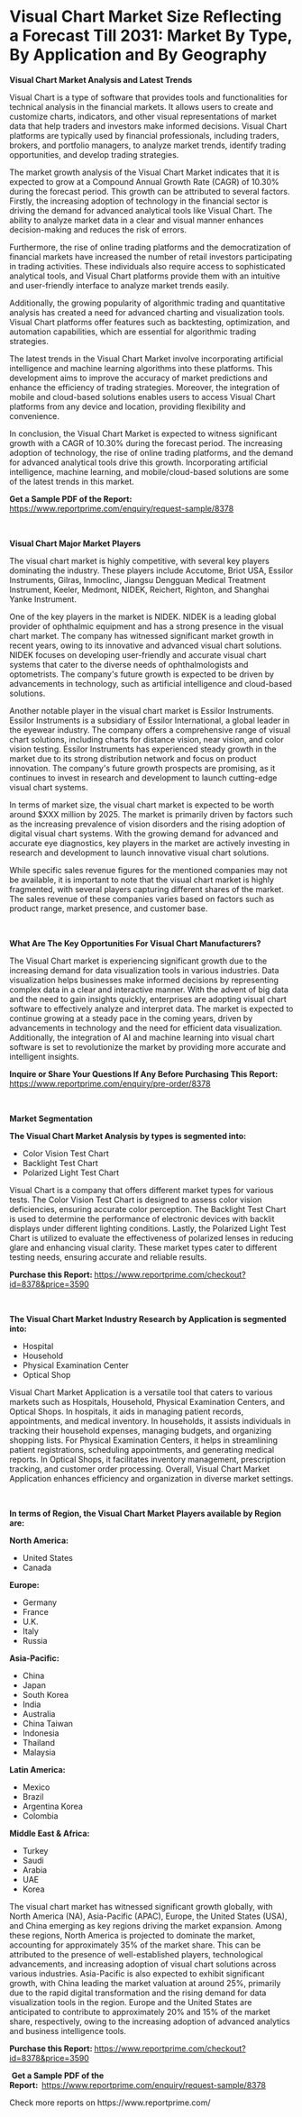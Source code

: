 <p><h1>Visual Chart Market Size Reflecting a Forecast Till 2031: Market By Type, By Application and By Geography</h1></p><p><strong>Visual Chart Market Analysis and Latest Trends</strong></p>
<p><p>Visual Chart is a type of software that provides tools and functionalities for technical analysis in the financial markets. It allows users to create and customize charts, indicators, and other visual representations of market data that help traders and investors make informed decisions. Visual Chart platforms are typically used by financial professionals, including traders, brokers, and portfolio managers, to analyze market trends, identify trading opportunities, and develop trading strategies.</p><p>The market growth analysis of the Visual Chart Market indicates that it is expected to grow at a Compound Annual Growth Rate (CAGR) of 10.30% during the forecast period. This growth can be attributed to several factors. Firstly, the increasing adoption of technology in the financial sector is driving the demand for advanced analytical tools like Visual Chart. The ability to analyze market data in a clear and visual manner enhances decision-making and reduces the risk of errors.</p><p>Furthermore, the rise of online trading platforms and the democratization of financial markets have increased the number of retail investors participating in trading activities. These individuals also require access to sophisticated analytical tools, and Visual Chart platforms provide them with an intuitive and user-friendly interface to analyze market trends easily.</p><p>Additionally, the growing popularity of algorithmic trading and quantitative analysis has created a need for advanced charting and visualization tools. Visual Chart platforms offer features such as backtesting, optimization, and automation capabilities, which are essential for algorithmic trading strategies.</p><p>The latest trends in the Visual Chart Market involve incorporating artificial intelligence and machine learning algorithms into these platforms. This development aims to improve the accuracy of market predictions and enhance the efficiency of trading strategies. Moreover, the integration of mobile and cloud-based solutions enables users to access Visual Chart platforms from any device and location, providing flexibility and convenience.</p><p>In conclusion, the Visual Chart Market is expected to witness significant growth with a CAGR of 10.30% during the forecast period. The increasing adoption of technology, the rise of online trading platforms, and the demand for advanced analytical tools drive this growth. Incorporating artificial intelligence, machine learning, and mobile/cloud-based solutions are some of the latest trends in this market.</p></p>
<p><strong>Get a Sample PDF of the Report:&nbsp;</strong> <a href="https://www.reportprime.com/enquiry/request-sample/8378">https://www.reportprime.com/enquiry/request-sample/8378</a></p>
<p>&nbsp;</p>
<p><strong>Visual Chart Major Market Players</strong></p>
<p><p>The visual chart market is highly competitive, with several key players dominating the industry. These players include Accutome, Briot USA, Essilor Instruments, Gilras, Inmoclinc, Jiangsu Dengguan Medical Treatment Instrument, Keeler, Medmont, NIDEK, Reichert, Righton, and Shanghai Yanke Instrument. </p><p>One of the key players in the market is NIDEK. NIDEK is a leading global provider of ophthalmic equipment and has a strong presence in the visual chart market. The company has witnessed significant market growth in recent years, owing to its innovative and advanced visual chart solutions. NIDEK focuses on developing user-friendly and accurate visual chart systems that cater to the diverse needs of ophthalmologists and optometrists. The company's future growth is expected to be driven by advancements in technology, such as artificial intelligence and cloud-based solutions.</p><p>Another notable player in the visual chart market is Essilor Instruments. Essilor Instruments is a subsidiary of Essilor International, a global leader in the eyewear industry. The company offers a comprehensive range of visual chart solutions, including charts for distance vision, near vision, and color vision testing. Essilor Instruments has experienced steady growth in the market due to its strong distribution network and focus on product innovation. The company's future growth prospects are promising, as it continues to invest in research and development to launch cutting-edge visual chart systems.</p><p>In terms of market size, the visual chart market is expected to be worth around $XXX million by 2025. The market is primarily driven by factors such as the increasing prevalence of vision disorders and the rising adoption of digital visual chart systems. With the growing demand for advanced and accurate eye diagnostics, key players in the market are actively investing in research and development to launch innovative visual chart solutions.</p><p>While specific sales revenue figures for the mentioned companies may not be available, it is important to note that the visual chart market is highly fragmented, with several players capturing different shares of the market. The sales revenue of these companies varies based on factors such as product range, market presence, and customer base.</p></p>
<p>&nbsp;</p>
<p><strong>What Are The Key Opportunities For Visual Chart Manufacturers?</strong></p>
<p><p>The Visual Chart market is experiencing significant growth due to the increasing demand for data visualization tools in various industries. Data visualization helps businesses make informed decisions by representing complex data in a clear and interactive manner. With the advent of big data and the need to gain insights quickly, enterprises are adopting visual chart software to effectively analyze and interpret data. The market is expected to continue growing at a steady pace in the coming years, driven by advancements in technology and the need for efficient data visualization. Additionally, the integration of AI and machine learning into visual chart software is set to revolutionize the market by providing more accurate and intelligent insights.</p></p>
<p><strong>Inquire or Share Your Questions If Any Before Purchasing This Report:</strong> <a href="https://www.reportprime.com/enquiry/pre-order/8378">https://www.reportprime.com/enquiry/pre-order/8378</a></p>
<p>&nbsp;</p>
<p><strong>Market Segmentation</strong></p>
<p><strong>The Visual Chart Market Analysis by types is segmented into:</strong></p>
<p><ul><li>Color Vision Test Chart</li><li>Backlight Test Chart</li><li>Polarized Light Test Chart</li></ul></p>
<p><p>Visual Chart is a company that offers different market types for various tests. The Color Vision Test Chart is designed to assess color vision deficiencies, ensuring accurate color perception. The Backlight Test Chart is used to determine the performance of electronic devices with backlit displays under different lighting conditions. Lastly, the Polarized Light Test Chart is utilized to evaluate the effectiveness of polarized lenses in reducing glare and enhancing visual clarity. These market types cater to different testing needs, ensuring accurate and reliable results.</p></p>
<p><strong>Purchase this Report:&nbsp;</strong><a href="https://www.reportprime.com/checkout?id=8378&price=3590">https://www.reportprime.com/checkout?id=8378&price=3590</a></p>
<p>&nbsp;</p>
<p><strong>The Visual Chart Market Industry Research by Application is segmented into:</strong></p>
<p><ul><li>Hospital</li><li>Household</li><li>Physical Examination Center</li><li>Optical Shop</li></ul></p>
<p><p>Visual Chart Market Application is a versatile tool that caters to various markets such as Hospitals, Household, Physical Examination Centers, and Optical Shops. In hospitals, it aids in managing patient records, appointments, and medical inventory. In households, it assists individuals in tracking their household expenses, managing budgets, and organizing shopping lists. For Physical Examination Centers, it helps in streamlining patient registrations, scheduling appointments, and generating medical reports. In Optical Shops, it facilitates inventory management, prescription tracking, and customer order processing. Overall, Visual Chart Market Application enhances efficiency and organization in diverse market settings.</p></p>
<p>&nbsp;</p>
<p><strong>In terms of Region, the Visual Chart Market Players available by Region are:</strong></p>
<p>
    <p> <strong> North America: </strong>
        <ul>
            <li>United States</li>
            <li>Canada</li>
        </ul>
        </p> 
    <p> <strong> Europe: </strong>
        <ul>
            <li>Germany</li>
            <li>France</li>
            <li>U.K.</li>
            <li>Italy</li>
            <li>Russia</li>
        </ul>
        </p> 
    <p> <strong> Asia-Pacific: </strong>
        <ul>
            <li>China</li>
            <li>Japan</li>
            <li>South Korea</li>
            <li>India</li>
            <li>Australia</li>
            <li>China Taiwan</li>
            <li>Indonesia</li>
            <li>Thailand</li>
            <li>Malaysia</li>
        </ul>
        </p> 
    <p> <strong> Latin America: </strong>
        <ul>
            <li>Mexico</li>
            <li>Brazil</li>
            <li>Argentina Korea</li>
            <li>Colombia</li>
        </ul>
        </p> 
    <p> <strong> Middle East & Africa: </strong>
        <ul>
            <li>Turkey</li>
            <li>Saudi</li>
            <li>Arabia</li>
            <li>UAE</li>
            <li>Korea</li>
        </ul>
    </p>
    </p>
<p><p>The visual chart market has witnessed significant growth globally, with North America (NA), Asia-Pacific (APAC), Europe, the United States (USA), and China emerging as key regions driving the market expansion. Among these regions, North America is projected to dominate the market, accounting for approximately 35% of the market share. This can be attributed to the presence of well-established players, technological advancements, and increasing adoption of visual chart solutions across various industries. Asia-Pacific is also expected to exhibit significant growth, with China leading the market valuation at around 25%, primarily due to the rapid digital transformation and the rising demand for data visualization tools in the region. Europe and the United States are anticipated to contribute to approximately 20% and 15% of the market share, respectively, owing to the increasing adoption of advanced analytics and business intelligence tools.</p></p>
<p><strong>Purchase this Report: </strong><a href="https://www.reportprime.com/checkout?id=8378&price=3590">https://www.reportprime.com/checkout?id=8378&price=3590</a></p>
<p>&nbsp;<strong>Get a Sample PDF of the Report:&nbsp;&nbsp;</strong><a href="https://www.reportprime.com/enquiry/request-sample/8378">https://www.reportprime.com/enquiry/request-sample/8378</a></p>
<p><strong></strong></p>
<p>Check more reports on https://www.reportprime.com/</p>